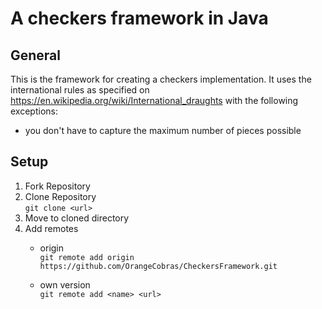 # A checkers framework in Java

## General

This is the framework for creating a checkers implementation.
It uses the international rules as specified on https://en.wikipedia.org/wiki/International_draughts
with the following exceptions:

* you don't have to capture the maximum number of pieces possible

## Setup

1. Fork Repository
2. Clone Repository    
    `git clone <url>`
3. Move to cloned directory
4. Add remotes
    * origin    
        `git remote add origin https://github.com/OrangeCobras/CheckersFramework.git`

    * own version    
        `git remote add <name> <url>`
